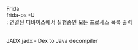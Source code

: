 Frida<br>
frida-ps -U<br>
: 연결된 디바이스에서 실행중인 모든 프로세스 목록 출력<br><br>

JADX
jadx - Dex to Java decompiler
